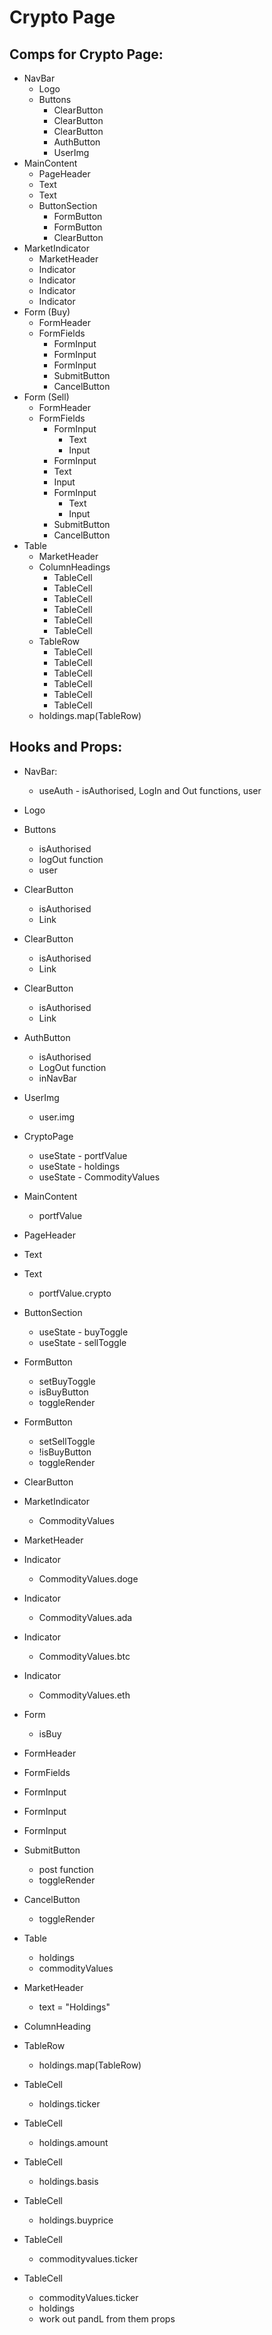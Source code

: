 # Crypto Page

## Comps for Crypto Page:

- NavBar
  - Logo
  - Buttons
    - ClearButton
    - ClearButton
    - ClearButton
    - AuthButton
    - UserImg
- MainContent
  - PageHeader
  - Text
  - Text
  - ButtonSection
    - FormButton
    - FormButton
    - ClearButton
- MarketIndicator
  - MarketHeader
  - Indicator
  - Indicator
  - Indicator
  - Indicator
- Form (Buy)
  - FormHeader
  - FormFields
    - FormInput
    - FormInput
    - FormInput
    - SubmitButton
    - CancelButton
- Form (Sell)
  - FormHeader
  - FormFields
    - FormInput
      - Text
      - Input
    - FormInput
    - Text
    - Input
    - FormInput
      - Text
      - Input
    - SubmitButton
    - CancelButton
- Table
  - MarketHeader
  - ColumnHeadings
    - TableCell
    - TableCell
    - TableCell
    - TableCell
    - TableCell
    - TableCell
  - TableRow
    - TableCell
    - TableCell
    - TableCell
    - TableCell
    - TableCell
    - TableCell
  - holdings.map(TableRow)

## Hooks and Props:

- NavBar:
  - useAuth - isAuthorised, LogIn and Out functions, user
- Logo
- Buttons
  - isAuthorised
  - logOut function
  - user
- ClearButton
  - isAuthorised
  - Link
- ClearButton
  - isAuthorised
  - Link
- ClearButton
  - isAuthorised
  - Link
- AuthButton
  - isAuthorised
  - LogOut function
  - inNavBar
- UserImg

  - user.img

- CryptoPage
  - useState - portfValue
  - useState - holdings
  - useState - CommodityValues
- MainContent
  - portfValue
- PageHeader
- Text
- Text
  - portfValue.crypto
- ButtonSection
  - useState - buyToggle
  - useState - sellToggle
- FormButton
  - setBuyToggle
  - isBuyButton
  - toggleRender
- FormButton
  - setSellToggle
  - !isBuyButton
  - toggleRender
- ClearButton
- MarketIndicator
  - CommodityValues
- MarketHeader
- Indicator
  - CommodityValues.doge
- Indicator
  - CommodityValues.ada
- Indicator
  - CommodityValues.btc
- Indicator
  - CommodityValues.eth
- Form
  - isBuy
- FormHeader
- FormFields
- FormInput
- FormInput
- FormInput
- SubmitButton
  - post function
  - toggleRender
- CancelButton
  - toggleRender
- Table
  - holdings
  - commodityValues
- MarketHeader
  - text = "Holdings"
- ColumnHeading
- TableRow
  - holdings.map(TableRow)
- TableCell
  - holdings.ticker
- TableCell
  - holdings.amount
- TableCell
  - holdings.basis
- TableCell
  - holdings.buyprice
- TableCell
  - commodityvalues.ticker
- TableCell
  - commodityValues.ticker
  - holdings
  - work out pandL from them props
